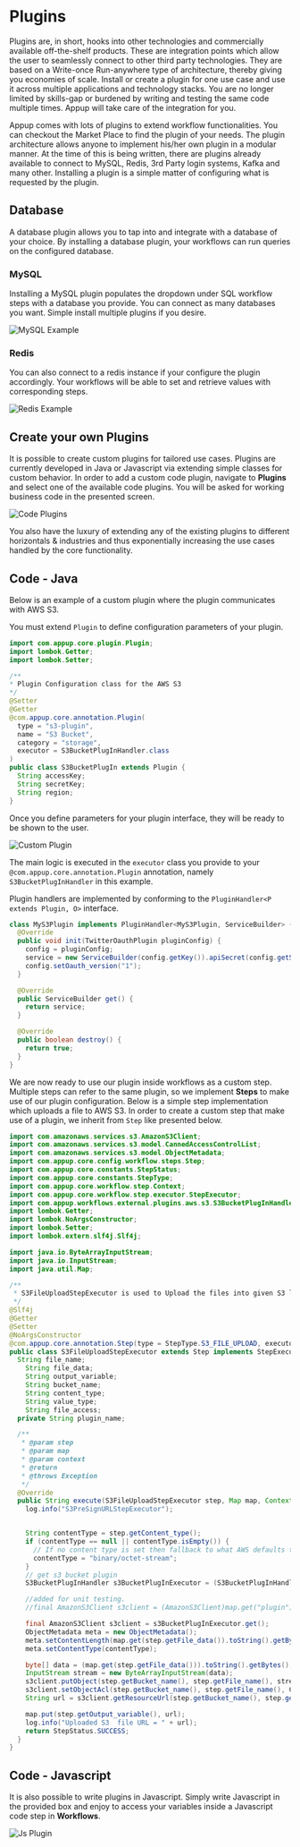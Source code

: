 # Plugins
Plugins are, in short, hooks into other technologies and commercially available off-the-shelf products. These are integration points which allow the user to seamlessly connect to other third party technologies.
They are based on a Write-once Run-anywhere type of architecture, thereby giving you economies of scale. Install or create a plugin for one use case and use it across multiple applications and technology stacks. You are no longer limited by skills-gap or burdened by writing and testing the same code multiple times. Appup will take care of the integration for you.

Appup comes with lots of plugins to extend workflow functionalities. You can checkout the Market Place to find the plugin of your needs. The plugin architecture allows anyone to implement his/her own plugin in a modular manner. At the time of this is being written, there are plugins already available to connect to MySQL, Redis, 3rd Party login systems, Kafka and many other. Installing a plugin is a simple matter of configuring what is requested by the plugin.

## Database
A database plugin allows you to tap into and integrate with a database of your choice. By installing a database plugin, your workflows can run queries on the configured database.

### MySQL
Installing a MySQL plugin populates the dropdown under SQL workflow steps with a database you provide. You can connect as many databases you want. Simple install multiple plugins if you desire.

![MySQL Example](./mysql.png)

### Redis
You can also connect to a redis instance if your configure the plugin accordingly. Your workflows will be able to set and retrieve values with corresponding steps.

![Redis Example](./redis.png)

## Create your own Plugins
It is possible to create custom plugins for tailored use cases. Plugins are currently developed in Java or Javascript via extending simple classes for custom behavior. In order to add a custom code plugin, navigate to **Plugins** and select one of the available code plugins. You will be asked for working business code in the presented screen.

![Code Plugins](./codeplugins.png)

You also have the luxury of extending any of the existing plugins to different horizontals & industries and thus exponentially increasing the use cases handled by the core functionality.

## Code - Java
Below is an example of a custom plugin where the plugin communicates with AWS S3.

You must extend `Plugin` to define configuration parameters of your plugin.
```Java
import com.appup.core.plugin.Plugin;
import lombok.Getter;
import lombok.Setter;

/**
* Plugin Configuration class for the AWS S3
*/
@Setter
@Getter
@com.appup.core.annotation.Plugin(
  type = "s3-plugin",
  name = "S3 Bucket",
  category = "storage",
  executor = S3BucketPlugInHandler.class
)
public class S3BucketPlugIn extends Plugin {
  String accessKey;
  String secretKey;
  String region;
}
```

Once you define parameters for your plugin interface, they will be ready to be shown to the user.

![Custom Plugin](./customplugin.png)

The main logic is executed in the `executor` class you provide to your `@com.appup.core.annotation.Plugin` annotation, namely `S3BucketPlugInHandler` in this example.

Plugin handlers are implemented by conforming to the `PluginHandler<P extends Plugin, O>` interface.

```java
class MyS3Plugin implements PluginHandler<MyS3Plugin, ServiceBuilder> {
  @Override
  public void init(TwitterOauthPlugin pluginConfig) {
    config = pluginConfig;
    service = new ServiceBuilder(config.getKey()).apiSecret(config.getSecret());
    config.setOauth_version("1");
  }

  @Override
  public ServiceBuilder get() {
    return service;
  }

  @Override
  public boolean destroy() {
    return true;
  }
}
```

We are now ready to use our plugin inside workflows as a custom step. Multiple steps can refer to the same plugin, so we implement **Steps** to make use of our plugin configuration. Below is a simple step implementation which uploads a file to AWS S3. In order to create a custom step that make use of a plugin, we inherit from `Step` like presented below.

```Java
import com.amazonaws.services.s3.AmazonS3Client;
import com.amazonaws.services.s3.model.CannedAccessControlList;
import com.amazonaws.services.s3.model.ObjectMetadata;
import com.appup.core.config.workflow.steps.Step;
import com.appup.core.constants.StepStatus;
import com.appup.core.constants.StepType;
import com.appup.core.workflow.step.Context;
import com.appup.core.workflow.step.executor.StepExecutor;
import com.appup.workflows.external.plugins.aws.s3.S3BucketPlugInHandler;
import lombok.Getter;
import lombok.NoArgsConstructor;
import lombok.Setter;
import lombok.extern.slf4j.Slf4j;

import java.io.ByteArrayInputStream;
import java.io.InputStream;
import java.util.Map;

/**
 * S3FileUploadStepExecutor is used to Upload the files into given S3 location and return a URL for the uploaded file.
 */
@Slf4j
@Getter
@Setter
@NoArgsConstructor
@com.appup.core.annotation.Step(type = StepType.S3_FILE_UPLOAD, executor = S3FileUploadStepExecutor.class, ui = "")
public class S3FileUploadStepExecutor extends Step implements StepExecutor<S3FileUploadStepExecutor> {
  String file_name;
    String file_data;
    String output_variable;
    String bucket_name;
    String content_type;
    String value_type;
    String file_access;
  private String plugin_name;

  /**
   * @param step
   * @param map
   * @param context
   * @return
   * @throws Exception
   */
  @Override
  public String execute(S3FileUploadStepExecutor step, Map map, Context context) throws Exception {
    log.info("S3PreSignURLStepExecutor");


    String contentType = step.getContent_type();
    if (contentType == null || contentType.isEmpty()) {
      // If no content type is set then fallback to what AWS defaults to.
      contentType = "binary/octet-stream";
    }
    // get s3 bucket plugin
    S3BucketPlugInHandler s3BucketPlugInExecutor = (S3BucketPlugInHandler) context.getPluginManager().getPluginByName(step.getPlugin_name());

    //added for unit testing.
    //final AmazonS3Client s3client = (AmazonS3Client)map.get("plugin");

    final AmazonS3Client s3client = s3BucketPlugInExecutor.get();
    ObjectMetadata meta = new ObjectMetadata();
    meta.setContentLength(map.get(step.getFile_data()).toString().getBytes().length);
    meta.setContentType(contentType);

    byte[] data = (map.get(step.getFile_data())).toString().getBytes();
    InputStream stream = new ByteArrayInputStream(data);
    s3client.putObject(step.getBucket_name(), step.getFile_name(), stream, meta);
    s3client.setObjectAcl(step.getBucket_name(), step.getFile_name(), CannedAccessControlList.valueOf(step.file_access));
    String url = s3client.getResourceUrl(step.getBucket_name(), step.getFile_name());

    map.put(step.getOutput_variable(), url);
    log.info("Uploaded S3  file URL = " + url);
    return StepStatus.SUCCESS;
  }
}
```

## Code - Javascript
It is also possible to write plugins in Javascript. Simply write Javascript in the provided box and enjoy to access your variables inside a Javascript code step in **Workflows**.

![Js Plugin](./jsplugin.png)
